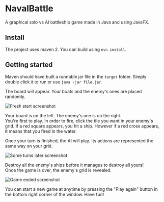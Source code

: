 # NavalBattle
A graphical solo vs AI battleship game made in Java and using JavaFX.

## Install
The project uses maven 2. You can build using `mvn install`.  

## Getting started
Maven should have built a runnable jar file in the `target` folder. Simply double click it to run or use `java -jar file.jar`.  

The board will appear. Your boats and the enemy's ones are placed randomly.  

![Fresh start screenshot](https://i.imgur.com/sRerG9W.png)  

Your board is on the left. The enemy's one is on the right.  
You're first to play. In order to fire, click the tile you want in your enemy's grid. If a red square appears, you hit a ship. 
However if a red cross appears, it means that you fired in the water.  
  
Once your turn is finished, the AI will play. Its actions are represented the same way on your grid.  
  
![Some turns later screenshot](https://i.imgur.com/t78Ow8J.png)  

Destroy all the enemy's ships before it manages to destroy all yours!  
Once the game is over, the enemy's grid is revealed.  

![Game ended screenshot](https://i.imgur.com/cyEv29Q.png)  
  
You can start a new game at anytime by pressing the "Play again" button in the bottom right corner of the window.  Have fun!
